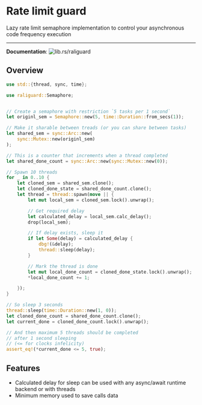 # Rate limit guard
Lazy rate limit semaphore implementation to control your asynchronous code frequency execution

***
__Documentation__: ![lib.rs/raliguard](lib.rs/raliguard)

## Overview
```rust
use std::{thread, sync, time};

use raliguard::Semaphore;


// Create a semaphore with restriction `5 tasks per 1 second`
let originl_sem = Semaphore::new(5, time::Duration::from_secs(1));

// Make it sharable between treads (or you can share between tasks)
let shared_sem = sync::Arc::new(
    sync::Mutex::new(originl_sem)
);

// This is a counter that increments when a thread completed
let shared_done_count = sync::Arc::new(sync::Mutex::new(0));

// Spawn 10 threads
for _ in 0..10 {
    let cloned_sem = shared_sem.clone();
    let cloned_done_state = shared_done_count.clone();
    let thread = thread::spawn(move || {
        let mut local_sem = cloned_sem.lock().unwrap();

        // Get required delay
        let calculated_delay = local_sem.calc_delay();
        drop(local_sem);

        // If delay exists, sleep it
        if let Some(delay) = calculated_delay {
            dbg!(&delay);
            thread::sleep(delay);
        }

        // Mark the thread is done
        let mut local_done_count = cloned_done_state.lock().unwrap();
        *local_done_count += 1;

    });
}

// So sleep 3 seconds
thread::sleep(time::Duration::new(1, 0));
let cloned_done_count = shared_done_count.clone();
let current_done = cloned_done_count.lock().unwrap();

// And then maximum 5 threads should be completed
// after 1 second sleeping
// (<= for clocks infelicity)
assert_eq!(*current_done <= 5, true);
```

## Features
* Calculated delay for sleep can be used with any async/await runtime backend or with threads
* Minimum memory used to save calls data
